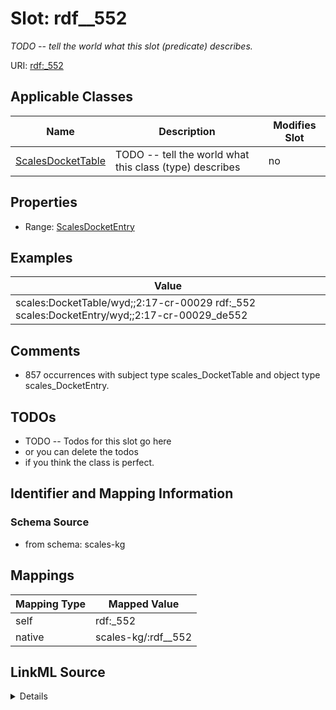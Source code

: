 

# Slot: rdf__552


_TODO -- tell the world what this slot (predicate) describes._





URI: [rdf:_552](http://www.w3.org/1999/02/22-rdf-syntax-ns#_552)



<!-- no inheritance hierarchy -->





## Applicable Classes

| Name | Description | Modifies Slot |
| --- | --- | --- |
| [ScalesDocketTable](../classes/ScalesDocketTable.md) | TODO -- tell the world what this class (type) describes |  no  |







## Properties

* Range: [ScalesDocketEntry](../classes/ScalesDocketEntry.md)






## Examples

| Value |
| --- |
| scales:DocketTable/wyd;;2:17-cr-00029 rdf:_552 scales:DocketEntry/wyd;;2:17-cr-00029_de552 |

## Comments

* 857 occurrences with subject type scales_DocketTable and object type scales_DocketEntry.

## TODOs

* TODO -- Todos for this slot go here
* or you can delete the todos
* if you think the class is perfect.

## Identifier and Mapping Information







### Schema Source


* from schema: scales-kg




## Mappings

| Mapping Type | Mapped Value |
| ---  | ---  |
| self | rdf:_552 |
| native | scales-kg/:rdf__552 |




## LinkML Source

<details>
```yaml
name: rdf__552
description: TODO -- tell the world what this slot (predicate) describes.
todos:
- TODO -- Todos for this slot go here
- or you can delete the todos
- if you think the class is perfect.
comments:
- 857 occurrences with subject type scales_DocketTable and object type scales_DocketEntry.
examples:
- value: scales:DocketTable/wyd;;2:17-cr-00029 rdf:_552 scales:DocketEntry/wyd;;2:17-cr-00029_de552
from_schema: scales-kg
rank: 1000
slot_uri: rdf:_552
alias: rdf__552
domain_of:
- scales_DocketTable
range: scales_DocketEntry

```
</details>